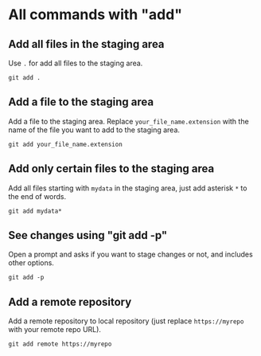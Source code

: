 # All commands with "add"

## Add all files in the staging area

Use `.`  for add all files to the staging area.

`git add .`

## Add a file to the staging area

Add a file to the staging area. Replace `your_file_name.extension` with the name of the file you want to add to the staging area.

`git add your_file_name.extension`

## Add only certain files to the staging area

Add all files starting with `mydata` in the staging area, just add asterisk `*` to the end of words.

`git add mydata*`

## See changes using "git add -p"

Open a prompt and asks if you want to stage changes or not, and includes other options.

`git add -p`

## Add a remote repository

Add a remote repository to local repository (just replace `https://myrepo` with your remote repo URL).

`git add remote https://myrepo`
